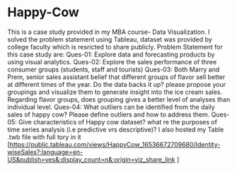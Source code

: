 # Happy-Cow
This is a case study provided in my MBA course- Data Visualization. 
I solved the problem statement using Tableau, dataset was provided by college faculty which is resricted to share publicly.
Problem Statement for this case study are:
Ques-01: Explore data and forecasting products by using visual analytics.
Ques-02: Explore the sales performance of three consumer groups (students, staff and tourists)
Ques-03: Both Marry and Prem, senior sales assistant belief that different groups of flavor sell better at different times of the year. Do the data backs it up? please propose your groupings and visualize them to generate insight into the ice cream sales. Regarding flavor groups, does grouping gives a better level of analyses than individual level.
Ques-04: What outliers can be identified from the daily sales of happy cow? Please define outliers and how to address them.
Ques-05: Give characteristics of Happy cow dataset? what re the purposes of time series analysis (i.e predictive vrs descriptive)?
I also hosted my Table .twb file with full tory in it [https://public.tableau.com/views/HappyCow_16536672709680/Identity-wiseSales?:language=en-US&publish=yes&:display_count=n&:origin=viz_share_link ]

